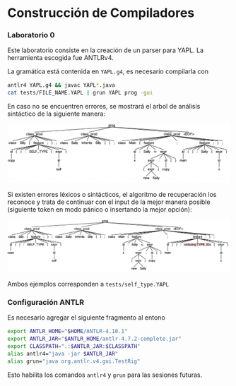 # Construcción de Compiladores

### Laboratorio 0

Este laboratorio consiste en la creación de un parser para YAPL. La herramienta escogida fue ANTLRv4.

La gramática está contenida en `YAPL.g4`, es necesario compilarla con 
```bash
antlr4 YAPL.g4 && javac YAPL*.java
cat tests/FILE_NAME.YAPL | grun YAPL prog -gui
```

En caso no se encuentren errores, se mostrará el arbol de análisis sintáctico de la siguiente manera:

![self_type tree](./trees/1.png)


Si existen errores léxicos o sintácticos, el algoritmo de recuperación los reconoce y trata de continuar con el input de la mejor manera posible (siguiente token en modo pánico o insertando la mejor opción):

![self_type error](./trees/1_error.png)

Ambos ejemplos corresponden a `tests/self_type.YAPL`

### Configuración ANTLR

Es necesario agregar el siguiente fragmento al entono


```bash
export ANTLR_HOME="$HOME/ANTLR-4.10.1"
export ANTLR_JAR="$ANTLR_HOME/antlr-4.7.2-complete.jar"
export CLASSPATH=".:$ANTLR_JAR:$CLASSPATH"
alias antlr4="java -jar $ANTLR_JAR"
alias grun="java org.antlr.v4.gui.TestRig"
```

Esto habilita los comandos `antlr4` y `grun` para las sesiones futuras.

